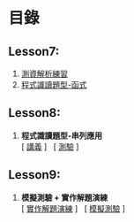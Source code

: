 # 目錄
## Lesson7:
1. [測資解析練習](https://colab.research.google.com/github/mz038197/Introductory-APCS-Lab/blob/main/lab/student/Lesson7/測資解析練習(1).ipynb)
2. [程式識讀題型-函式](https://colab.research.google.com/github/mz038197/Introductory-APCS-Lab/blob/main/lab/student/Lesson7/程式識讀題型-函式(3).ipynb)

## **Lesson8:**
1. **程式識讀題型-串列應用**<br>
    [ [講義](https://colab.research.google.com/github/mz038197/Introductory-APCS-Lab/blob/main/lab/student/Lesson8/程式識讀題型_串列應用(1).ipynb) ]
    &nbsp;
    [ [測驗](https://quizzes.vanscoding.com/quiz/4JXOXB) ]

## **Lesson9:**
1. **模擬測驗 + 實作解題演練**<br>
    [ [實作解題演練](https://colab.research.google.com/github/mz038197/Introductory-APCS-Lab/blob/main/lab/student/Lesson8/程式識讀題型_串列應用(1).ipynb) ]
    &nbsp;
    [ [模擬測驗](https://quizzes.vanscoding.com/quiz/4JXOXB) ]